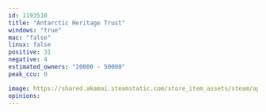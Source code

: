 ```yaml
---
id: 1193510
title: "Antarctic Heritage Trust"
windows: "true"
mac: "false"
linux: false
positive: 31
negative: 4
estimated_owners: "20000 - 50000"
peak_ccu: 0

image: https://shared.akamai.steamstatic.com/store_item_assets/steam/apps/1193510/header.jpg?t=1661996162
opinions:
---
```

